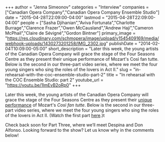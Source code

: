 +++
author = "Jenna Simeonov"
categories = "Interview"
companies = ["Canadian Opera Company","Canadian Opera Company Ensemble Studio"]
date = "2015-04-28T22:09:00-04:00"
lastmod = "2015-04-28T22:09:00-04:00"
people = ["Sasha Djihanian","Aviva Fortunata","Charlotte Burrage","Clarence Frazer","Owen McCausland","Andrew Haji","Cameron McPhail","Claire de Sévigné","Gordon Bintner"]
primary_image = "https://res.cloudinary.com/schmopera/image/upload/v1545409169/media/webhook-uploads/1430273201258/IMG_2302.jpg"
publishDate = "2014-02-04T10:09:00-05:00"
short_description = "Later this week, the young artists of the Canadian Opera Company will grace the stage of the Four Seasons Centre as they present their unique performance of Mozart&#039;s Così fan tutte. Below is the second in our three-part video series, where we meet the four young singers who sing the roles of the lovers in Act II."
slug = "in-rehearsal-with-the-coc-ensemble-studio-part-2"
title = "In rehearsal with the COC Ensemble Studio: part 2"
youtube_url = "https://youtu.be/1lmEvB2oRp0"
+++

Later this week, the young artists of the Canadian Opera Company will grace the stage of the Four Seasons Centre as they present their [unique performance](http://www.coc.ca/PerformancesAndTickets/1314Season/CosiFanTutte/EnsembleStudioPerformance.aspx) of Mozart's _Così fan tutte_. Below is the second in our three-part video series, where we meet the four young singers who sing the roles of the lovers in Act II. (Watch the first part [here](http://http://schmopera.com/in-rehearsal-the-coc-ensemble-studio-part-1/).)t

Check back soon for Part Three, where we’ll meet Despina and Don Alfonso. Looking forward to the show? Let us know why in the comments below!
